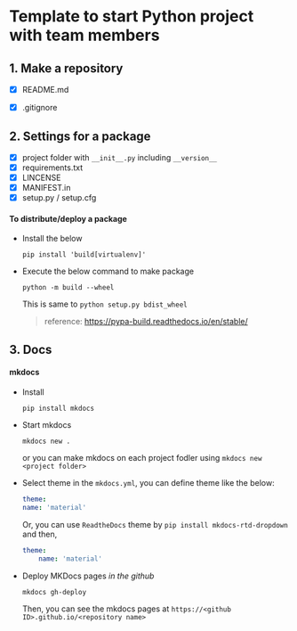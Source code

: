 # Template to start Python project with team members 

## 1. Make a repository 

- [x] README.md
- [x] .gitignore


## 2. Settings for a package 

- [x] project folder with `__init__.py` including `__version__`
- [x] requirements.txt
- [x] LINCENSE
- [x] MANIFEST.in
- [x] setup.py / setup.cfg

####  To distribute/deploy a package

- Install the below
    ```
    pip install 'build[virtualenv]'
    ```

- Execute the below command to make package
    ```
    python -m build --wheel
    ``` 

    This is same to ```python setup.py bdist_wheel```
    > reference: https://pypa-build.readthedocs.io/en/stable/

## 3. Docs

#### mkdocs 
- Install
    ```
    pip install mkdocs
    ```

- Start mkdocs
    ```
    mkdocs new .
    ```
    or you can make mkdocs on each project fodler using ```mkdocs new <project folder>```

- Select theme
    in the `mkdocs.yml`, you can define theme like the below:
    ```yaml
    theme:
    name: 'material'
    ```

    Or, you can use `ReadtheDocs` theme by ```pip install mkdocs-rtd-dropdown``` and then,
    ```yaml
    theme:
        name: 'material'
    ```

- Deploy MKDocs pages *in the github*
    ```
    mkdocs gh-deploy
    ```
    Then, you can see the mkdocs pages at `https://<github ID>.github.io/<repository name>`
##  